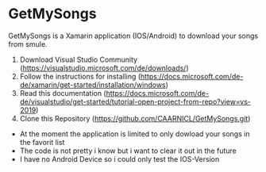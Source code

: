 # GetMySongs
GetMySongs is a Xamarin application (IOS/Android) to download your songs from smule.

1) Download Visual Studio Community (https://visualstudio.microsoft.com/de/downloads/)
2) Follow the instructions for installing (https://docs.microsoft.com/de-de/xamarin/get-started/installation/windows)
3) Read this documentation (https://docs.microsoft.com/de-de/visualstudio/get-started/tutorial-open-project-from-repo?view=vs-2019)
4) Clone this Repository (https://github.com/CAARNICL/GetMySongs.git)


- At the moment the application is limited to only dowload your songs in the favorit list
- The code is not pretty i know but i want to clear it out in the future
- I have no Android Device so i could only test the IOS-Version
